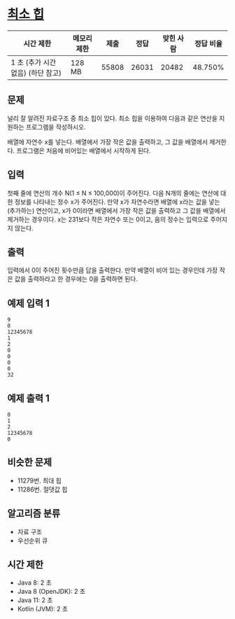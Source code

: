 # [최소 힙](https://www.acmicpc.net/problem/1927)

| 시간 제한                         | 메모리 제한 | 제출  | 정답  | 맞힌 사람 | 정답 비율 |
| --------------------------------- | ----------- | ----- | ----- | --------- | --------- |
| 1 초 (추가 시간 없음) (하단 참고) | 128 MB      | 55808 | 26031 | 20482     | 48.750%   |

## 문제

널리 잘 알려진 자료구조 중 최소 힙이 있다. 최소 힙을 이용하여 다음과 같은 연산을 지원하는 프로그램을 작성하시오.

배열에 자연수 x를 넣는다.
배열에서 가장 작은 값을 출력하고, 그 값을 배열에서 제거한다.
프로그램은 처음에 비어있는 배열에서 시작하게 된다.

## 입력

첫째 줄에 연산의 개수 N(1 ≤ N ≤ 100,000)이 주어진다. 다음 N개의 줄에는 연산에 대한 정보를 나타내는 정수 x가 주어진다. 만약 x가 자연수라면 배열에 x라는 값을 넣는(추가하는) 연산이고, x가 0이라면 배열에서 가장 작은 값을 출력하고 그 값을 배열에서 제거하는 경우이다. x는 231보다 작은 자연수 또는 0이고, 음의 정수는 입력으로 주어지지 않는다.

## 출력

입력에서 0이 주어진 횟수만큼 답을 출력한다. 만약 배열이 비어 있는 경우인데 가장 작은 값을 출력하라고 한 경우에는 0을 출력하면 된다.

## 예제 입력 1

```
9
0
12345678
1
2
0
0
0
0
32
```

## 예제 출력 1

```
0
1
2
12345678
0
```

## 비슷한 문제

- 11279번. 최대 힙
- 11286번. 절댓값 힙

## 알고리즘 분류

- 자료 구조
- 우선순위 큐

## 시간 제한

- Java 8: 2 초
- Java 8 (OpenJDK): 2 초
- Java 11: 2 초
- Kotlin (JVM): 2 초
